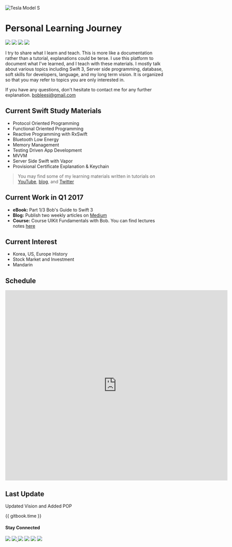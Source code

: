 
![Tesla Model S](https://cdn-images-1.medium.com/max/1800/1*abEpO62UaPGdjhAl9qnVxQ.png)

# Personal Learning Journey

<p>
<img src="https://img.shields.io/badge/Language-Swift_3-ED4732.svg">
<img src="https://img.shields.io/badge/Xcode-8.1-56A6ed.svg">
<img src="https://img.shields.io/badge/Purpose-Document-3B5998.svg">
<img src="https://img.shields.io/badge/Author-Bob_Lee-171713.svg">
</p>

I try to share what I learn and teach. This is more like a documentation rather than a tutorial, explanations could be terse. I use this platform to document what I've learned, and I teach with these materials. I mostly talk about various topics including Swift 3, Server side programming, database, soft skills for developers, language, and my long term vision. It is organized so that you may refer to topics you are only interested in.

If you have any questions, don't hesitate to contact me for any further explanation. bobleesj@gmail.com

## Current Swift Study Materials
 * Protocol Oriented Programming
 * Functional Oriented Programming
 * Reactive Programming with RxSwift
 * Bluetooth Low Energy
 * Memory Management
 * Testing Driven App Development
 * MVVM
 * Server Side Swift with Vapor
 * Provisional Certificate Explanation & Keychain

> You may find some of my learning materials written in tutorials on [YouTube](https://youtube.com/bobthedeveloper), [blog](https://medium.com/@bobleesj), and [Twitter](https://twitter.com/bobleesj)

## Current Work in Q1 2017
- **eBook:** Part 1/3 Bob's Guide to Swift 3
- **Blog:** Publish two weekly articles on [Medium]
- **Course:** Course UIKit Fundamentals with Bob. You can find lectures notes [here]

 [here]: https://www.gitbook.com/book/bobleesj/udemy_uikit_fundamentals_notes/details
 [Medium]: https://medium.com/@bobleesj

## Current Interest
 - Korea, US, Europe History
 - Stock Market and Investment
 - Mandarin

## Schedule
<iframe src="https://calendar.google.com/calendar/embed?height=600&amp;wkst=2&amp;hl=en&amp;bgcolor=%23ffffff&amp;src=bobleesj%40gmail.com&amp;color=%231B887A&amp;ctz=Asia%2FSeoul" style="border-width:0" width="700" height="600" frameborder="0" scrolling="no"></iframe>

## Last Update
Updated Vision and Added POP

{{ gitbook.time }}


#### Stay Connected
<p><a href="https://facebook.com/bobthedeveloper"><img src="https://img.shields.io/badge/Facebook-Like-3B5998.svg"></a> <a href="https://youtube.com/bobthedeveloper"><img src="https://img.shields.io/badge/YouTube-Subscribe-CE1312.svg"</a> <a href="https://twitter.com/bobleesj"><img src="https://img.shields.io/badge/Twitter-Follow-55ACEE.svg"></a> <a href="https://instagram.com/bob_the_developer
"><img src="https://img.shields.io/badge/Instagram-Follow-BB2F92.svg"></a> <a href="https://linkedin.com/in/bobleesj"><img src= "https://img.shields.io/badge/LinkedIn-Connect-0077B5.svg"></a>
<a href="https://medium.com/@bobleesj"><img src="https://img.shields.io/badge/Medium-Read-00AB6C.svg"/></a>
</p>
